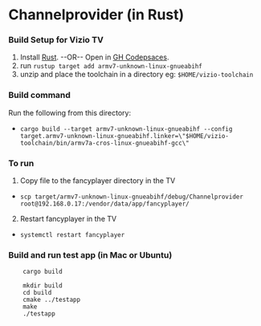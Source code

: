 # Channelprovider (in Rust)

### Build Setup for Vizio TV

1. Install [Rust](https://www.rust-lang.org/learn/get-started). --OR-- Open in [GH Codepsaces](https://codespaces.new/BuddyTV/fancy-player-provider?quickstart=1).
1. run `rustup target add armv7-unknown-linux-gnueabihf`
1. unzip and place the toolchain in a directory
    eg: `$HOME/vizio-toolchain`

### Build command

Run the following from this directory:

- `cargo build --target armv7-unknown-linux-gnueabihf --config target.armv7-unknown-linux-gnueabihf.linker=\"$HOME/vizio-toolchain/bin/armv7a-cros-linux-gnueabihf-gcc\"`

### To run

1. Copy file to the fancyplayer directory in the TV

- `scp target/armv7-unknown-linux-gnueabihf/debug/Channelprovider root@192.168.0.17:/vendor/data/app/fancyplayer/`

2. Restart fancyplayer in the TV

- `systemctl restart fancyplayer`

### Build and run test app (in Mac or Ubuntu)

```
    cargo build

    mkdir build
    cd build
    cmake ../testapp
    make
    ./testapp
```
